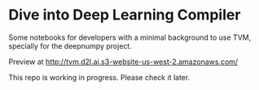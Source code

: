 # Dive into Deep Learning Compiler

Some notebooks for developers with a minimal background to use TVM, specially
for the deepnumpy project.

Preview at http://tvm.d2l.ai.s3-website-us-west-2.amazonaws.com/

This repo is working in progress. Please check it later.
